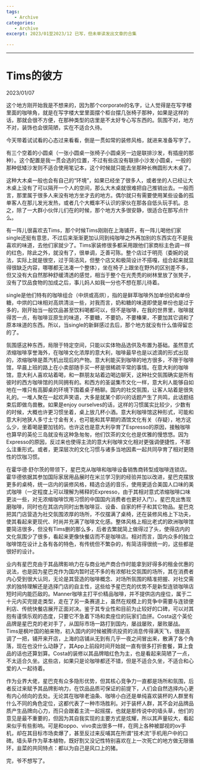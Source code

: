 ```yaml
---
tags:
   - Archive
categories:
   - Archive
excerpt: 2023/01至2023/12 已写，但未单读发出文章的合集

---
```




___

# Tims的彼方
2023/01/07

这个地方刚开始我是不想来的，因为那个corporate的名字，让人觉得是在写字楼里面的咖啡角，就是在写字楼大堂里面摆个柜台摆几张椅子那种，如果是这样的话，那就会很不方便，在那种类型的店里是不太好专心写东西的。氛围不对，地方不对，装饰也会很简陋，实在不适合久待。

今天带着试试看的心态过来看看，倒是一贯如常的装修风格，就进来准备写字了。

有三个空着的小圆桌（一张小圆桌一张椅子小圆桌另一边是联排沙发，有插座的那种）。这个配置是我一贯会选的位置，不过有些店没有联排小沙发小圆桌，一般的那种低矮沙发则不适合使用笔记本，这个时候就只能去坐那种长椭圆形大木桌了。

这种大木桌一般也会有自己的“环境”，如果已经坐了很多人，或者坐的人已经让大木桌上没有了可以隔开一个人的空间，那么大木桌就很难把自己推销出去。一般而言，那里属于很多人来没有地方坐才去的地方。偶尔就只有需要使用某些设备的孤单客人在那儿发光发热，或者几个大概率不认识的家伙在那各自低头玩手机。总之，除了一大群小伙伴儿们在的时候，那个地方大多很安静，很适合在那写点什么。

有一阵儿很喜欢去Tims，那个时候Tims刚刚在上海铺开，有一阵儿喝他们家single还挺有意思，不过后来渐渐更加认同到纯咖啡之外再加别的东西实在不是我喜欢的味道，去他们家就少了。Tims家装修很多都采用跟他们家商标主色调一样的红色，除此之外，就没有了，很单调，乏善可陈。整个店过于明亮（委婉的说法，实际上就是很空，过于简洁风，但整个店又和极简设计不搭嘎，组合起来就显得很缺乏内容，哪哪都无法凑一个整体），坐在椅子上跟坐在野外的区别差不多，但又没有大自然那种舒缓清透的感觉，相当于整个在光秃秃的树林里放了张凳子，没有了饮品食物的加成之后，事儿妈人如我一分也不想在那儿待着。

single是他们特有的咖啡组合（中烘或高烘），指的是鲜萃咖啡外加单份奶和单份糖，中烘的口味相对高烘清淡一些，对我而言，奶和糖的味道即使是单份也是过于多的，刚开始当一般饮品甚至饮料喝都可以，但不是咖啡，在我的世界里，咖啡就得苦一点，有咖啡豆原生的味道，不要糖，不要奶，不要榛果，不要加其它调和了原本味道的东西。所以，当single的新鲜感过去后，那个地方就没有什么值得留恋的了。

氛围感这种东西，局限于特定空间，只能以实体物品选供及布置为基础。虽然意式浓缩咖啡享誉海外，在咖啡文化浓厚的意大利，咖啡最早也是以滤滴的形式出现的，浓缩咖啡是蒸汽机出现后的产物。意大利能买到咖啡的地方很多，不限于咖啡馆，早晨上班的路上在小卖部随手买一杯是很稀疏平常的事情。在意大利的咖啡馆，意大利人喜欢站着喝，和一群朋友站着边喝边聊天，这种社交氛围确实是所有彼时的西方咖啡馆的共同拥有的。和西方的圣诞集市文化一样，意大利人能够自如地在一堆只有高脚桌的环境下围着桌子畅聊。国内的社交氛围，让客人站着是很失礼的。一堆人聚在一起欢声笑语，大多是就某个即兴的话题产生了共鸣，此话题结束后即做鸟兽散。如果是enjoy ourselves的话，这样的习惯属实比较少，少数有的时候，大概也许更习惯坐着，桌上放几杯小酒。意大利咖啡馆这种形式，可能和意大利地狭人多寸土寸金有关，也可能和其早期的酒馆文化有关（存疑），地方这么少，坐着喝是要加钱的。也许这也是意大利孕育了Espresso的原因，接触咖啡也算早的英伦三岛就没有这种急匆匆，他们饮茶的文化也是优雅的慢悠悠。因为Expresso的原因，反过来也使得主流的意大利咖啡文化相对更强调便捷性，不那么注重形式。或者，更深层次的文化习惯与诸多当地因素一起共同孕育了相对更随性的饮咖习惯。

在霍华德·舒尔茨的带领下，星巴克从咖啡和咖啡设备销售商转型成咖啡连锁店。霍华德依据其参加国际家居用品展时在米兰学习到的经验并加以改进，星巴克摆放更多的桌椅，统一店内的装修风格，精选合适的音乐，使用更适合美国人口味的美式咖啡（一定程度上可以理解为稀释的Expresso，由于其相对意式浓缩咖啡口味更淡一些，对无浓缩咖啡饮用习惯的中国国内消费者也更好入门）。星巴克出售现磨咖啡，同时也在其店内同时出售咖啡豆、设备、自家的杯子和其它物品。星巴克把其门店营造为社交氛围浓厚的场所，不仅摆满了桌椅，还在装修风格上下功夫，使其看起来更现代、时尚并充满了咖啡文化感。整体风格上相比老式的欧洲咖啡馆要简洁很多，但没有Tims删的那么多，后者去繁就简上做得过了头，使得店内的文化氛围少了很多，看起来更像快餐店而不是咖啡店。相对而言，国内众多的独立咖啡馆在设计上各有各的特色，有传统但不繁杂的，有简洁得很统一的，这些都是很好的设计。

业内有星巴克由于其品牌影响力在与商业地产商合作时能拿到好得多的租金优惠的说法，也是因为星巴克作为国内暂时还不多的有浓郁社交氛围的场所，其在消费者内心受到很大认同，无论是其营造的咖啡概念、对场所氛围的精准把握、对社交需求的独特理解还是选择门店的自主性，这些给予星巴克的优势不是新型连锁咖啡店短时间内能匹敌的。Manner咖啡主打平价精品咖啡，并不提供店内座位，属于二十元内买完提走类型，走在了另一条赛道上，虽然在规模上的竞争中需要与连锁便利店、传统快餐店展开正面对决。鉴于其专业性和目前为止较好的口碑，可以对其抱有谨慎乐观的态度，只要它不急着下场和卖座位的玩家们血拼。Costa这个英伦品牌是星巴克的老对手了，从国际市场一路打到国内，屡战屡败，屡败屡战。Tims是枫叶国的舶来物，初入国内的时候被腾讯投资的消息传得满天飞，很是高调了一把，铺开来开店，上海的店铺从无到有几乎一夜之间冒出来，散满了各个角落，现在也没什么动静了，其App上前段时间开始就一直有很多打折套餐，算上食品的话也还算划算。Costa的装修以其品牌暗红色为主，也是看起来简陋了一点，不太适合久坐。这些店，如果只是论咖啡都还不错，但是不适合久坐，不适合和心爱的人一起待着。

作为业界大佬，星巴克有众多隐形优势，但其核心竞争力一直都是场所和氛围，后者反过来赋予其品牌影响力，在饮品品质可保证的前提下，人们会自然选择内心更有内心倾向的去处。无论其在咖啡老油条、咖啡小白还是单纯喜欢装杯的人群里有什么不同的角色定位，这都代表了一种市场胜利。对于装杯人群，其不会对品牌品质产生品牌向心力，而只会跟着主流一起摇摆，也就是那传说中的墙头草，他们的意见是最不重要的，但因为其自我实现的主要方式是炫耀，所以其声量较大，看起来似乎有些影响。可是和oppo、vivo卖出很多一样，在网上各种被鄙视的ov手机，却在其目标市场卖爆了，甚至反过来反哺其在所谓“技术流”手机用户中的口碑。墙头草作为草本植物，既好割又没记性特别喜欢在上一次死亡的地方做无限循环，韭菜的共同特点：都以为自己是风口上的猪。

完，爷不想写了。













